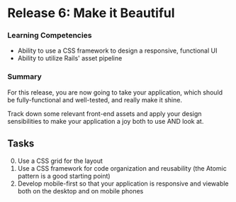 # Release 6: Make it Beautiful

### Learning Competencies

- Ability to use a CSS framework to design a responsive, functional UI
- Ability to utilize Rails' asset pipeline

### Summary

For this release, you are now going to take your application, which should be fully-functional and
well-tested, and really make it shine.

Track down some relevant front-end assets and apply your design sensibilities to make your application
a joy both to use AND look at.

## Tasks

0. Use a CSS grid for the layout
0. Use a CSS framework for code organization and reusability (the Atomic pattern is a good starting point)
0. Develop mobile-first so that your application is responsive and viewable both on the desktop and on mobile phones
